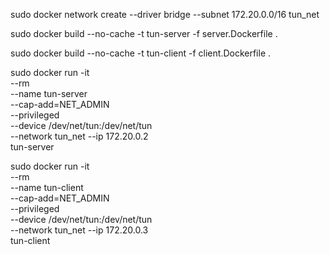 sudo docker network create --driver bridge --subnet 172.20.0.0/16 tun_net

sudo docker build --no-cache -t tun-server -f server.Dockerfile .

sudo docker build --no-cache -t tun-client -f client.Dockerfile .


sudo docker run -it \
 --rm \
 --name tun-server \
 --cap-add=NET_ADMIN \
 --privileged \
 --device /dev/net/tun:/dev/net/tun \
 --network tun_net --ip 172.20.0.2 \
 tun-server

 
sudo docker run -it \
 --rm \
 --name tun-client \
 --cap-add=NET_ADMIN \
 --privileged \
 --device /dev/net/tun:/dev/net/tun \
 --network tun_net --ip 172.20.0.3 \
 tun-client
